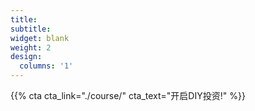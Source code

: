 ```yaml
---
title:
subtitle:
widget: blank
weight: 2
design:
  columns: '1'
---
```


{{% cta cta_link="./course/" cta_text="开启DIY投资!" %}}
